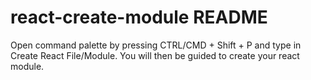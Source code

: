 # react-create-module README

Open command palette by pressing CTRL/CMD + Shift + P and type in Create React File/Module. You will then be guided to create your react module.

